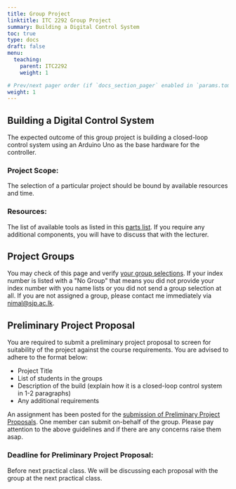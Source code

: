 ```yaml
---
title: Group Project
linktitle: ITC 2292 Group Project
summary: Building a Digital Control System
toc: true
type: docs
draft: false
menu:
  teaching:
    parent: ITC2292
    weight: 1

# Prev/next pager order (if `docs_section_pager` enabled in `params.toml`)
weight: 1
---
```


## Building a Digital Control System

The expected outcome of this group project is building a closed-loop control system using an Arduino Uno as the base hardware for the controller.

### Project Scope:
The selection of a particular project should be bound by available resources and time.

### Resources:
The list of available tools as listed in this [parts list](https://drive.google.com/file/d/1DcfyY0i6zOWGFRepfzSvQzuEUt4NVLFL/view?usp=sharing). If you require any additional components, you will have to discuss that with the lecturer.

## Project Groups
You may check of this page and verify [your group selections](). If your index number is listed with a "No Group" that means you did not provide your index number with you name lists or you did not send a group selection at all. If you are not assigned a group, please contact me immediately via nimal@sjp.ac.lk.

## Preliminary Project Proposal
You are required to submit a preliminary project proposal to screen for suitability of the project against the course requirements. You are advised to adhere to the format below:

 - Project Title
 - List of students in the groups
 - Description of the build (explain how it is a closed-loop control system in 1-2 paragraphs)
 - Any additional requirements
 
An assignment has been posted for the [submission of Preliminary Project Proposals](http://lms.tech.sjp.ac.lk/mod/assign/view.php?id=165). One member can submit on-behalf of the group. Please pay attention to the above guidelines and if there are any concerns raise them asap.

### Deadline for Preliminary Project Proposal:
Before next practical class. We will be discussing each proposal with the group at the next practical class.

